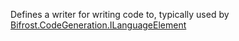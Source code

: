 Defines a writer for writing code to, typically used by [Bifrost.CodeGeneration.ILanguageElement](Bifrost.CodeGeneration.ILanguageElement)